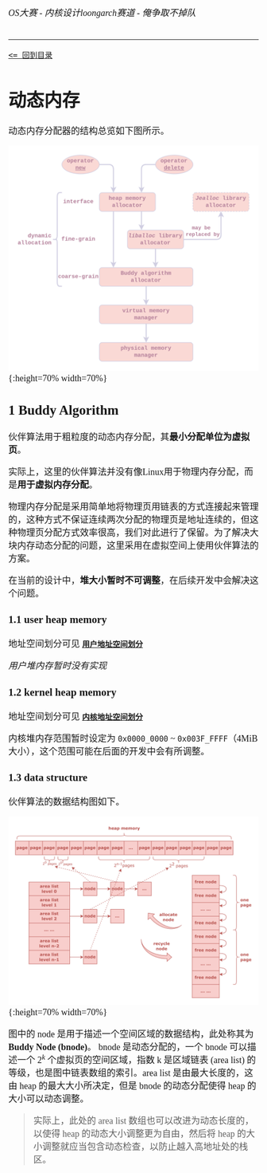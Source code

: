 <font face="Ubuntu Mono" size="4">

###### OS大赛 - 内核设计loongarch赛道 - 俺争取不掉队

-------------------------------------------------------------

[`<= 回到目录`](../README.md)

# 动态内存

动态内存分配器的结构总览如下图所示。

![](./img/dynamic-memory.png){:height=70% width=70%}

## 1 Buddy Algorithm 

伙伴算法用于粗粒度的动态内存分配，其**最小分配单位为虚拟页**。

实际上，这里的伙伴算法并没有像Linux用于物理内存分配，而是**用于虚拟内存分配**。

物理内存分配是采用简单地将物理页用链表的方式连接起来管理的，这种方式不保证连续两次分配的物理页是地址连续的，但这种物理页分配方式效率很高，我们对此进行了保留。为了解决大块内存动态分配的问题，这里采用在虚拟空间上使用伙伴算法的方案。

在当前的设计中，**堆大小暂时不可调整**，在后续开发中会解决这个问题。

### 1.1 user heap memory 

地址空间划分可见 [**`用户地址空间划分`**](./memlayout.md#1-用户地址空间)

*用户堆内存暂时没有实现*

### 1.2 kernel heap memory

地址空间划分可见 [**`内核地址空间划分`**](./memlayout.md#2-内核地址空间)

内核堆内存范围暂时设定为 `0x0000_0000` ~ `0x003F_FFFF`（4MiB大小），这个范围可能在后面的开发中会有所调整。

### 1.3 data structure 

伙伴算法的数据结构图如下。

![](./img/buddy-allocator.png){:height=70% width=70%}

图中的 node 是用于描述一个空间区域的数据结构，此处称其为 **Buddy Node (bnode)**。
bnode 是动态分配的，一个 bnode 可以描述一个 $2^k$ 个虚拟页的空间区域，指数 k 是区域链表 (area list) 的等级，也是图中链表数组的索引。area list 是由最大长度的，这由 heap 的最大大小所决定，但是 bnode 的动态分配使得 heap 的大小可以动态调整。

> 实际上，此处的 area list 数组也可以改进为动态长度的，以使得 heap 的动态大小调整更为自由，然后将 heap 的大小调整就应当包含动态检查，以防止越入高地址处的栈区。


